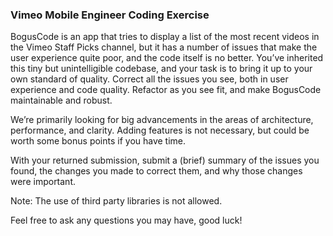 ### Vimeo Mobile Engineer Coding Exercise

BogusCode is an app that tries to display a list of the most recent videos in the Vimeo Staff Picks channel, but it has a number of issues that make the user experience quite poor, and the code itself is no better.  You’ve inherited this tiny but unintelligible codebase, and your task is to bring it up to your own standard of quality.  Correct all the issues you see, both in user experience and code quality.  Refactor as you see fit, and make BogusCode maintainable and robust.  

We’re primarily looking for big advancements in the areas of architecture, performance, and clarity.  Adding features is not necessary, but could be worth some bonus points if you have time.  

With your returned submission, submit a (brief) summary of the issues you found, the changes you made to correct them, and why those changes were important.  

Note: The use of third party libraries is not allowed.  

Feel free to ask any questions you may have, good luck!
